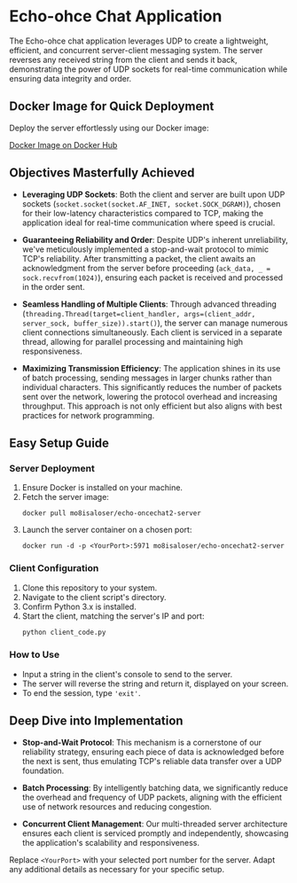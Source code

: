 
# Echo-ohce Chat Application

The Echo-ohce chat application leverages UDP to create a lightweight, efficient, and concurrent server-client messaging system. The server reverses any received string from the client and sends it back, demonstrating the power of UDP sockets for real-time communication while ensuring data integrity and order.

## Docker Image for Quick Deployment

Deploy the server effortlessly using our Docker image:

[Docker Image on Docker Hub](https://hub.docker.com/r/mo8isaloser/echo-oncechat2-server)

## Objectives Masterfully Achieved

- **Leveraging UDP Sockets**: Both the client and server are built upon UDP sockets (`socket.socket(socket.AF_INET, socket.SOCK_DGRAM)`), chosen for their low-latency characteristics compared to TCP, making the application ideal for real-time communication where speed is crucial.

- **Guaranteeing Reliability and Order**: Despite UDP's inherent unreliability, we've meticulously implemented a stop-and-wait protocol to mimic TCP's reliability. After transmitting a packet, the client awaits an acknowledgment from the server before proceeding (`ack_data, _ = sock.recvfrom(1024)`), ensuring each packet is received and processed in the order sent.

- **Seamless Handling of Multiple Clients**: Through advanced threading (`threading.Thread(target=client_handler, args=(client_addr, server_sock, buffer_size)).start()`), the server can manage numerous client connections simultaneously. Each client is serviced in a separate thread, allowing for parallel processing and maintaining high responsiveness.

- **Maximizing Transmission Efficiency**: The application shines in its use of batch processing, sending messages in larger chunks rather than individual characters. This significantly reduces the number of packets sent over the network, lowering the protocol overhead and increasing throughput. This approach is not only efficient but also aligns with best practices for network programming.

## Easy Setup Guide

### Server Deployment

1. Ensure Docker is installed on your machine.
2. Fetch the server image:
   ```
   docker pull mo8isaloser/echo-oncechat2-server
   ```
3. Launch the server container on a chosen port:
   ```
   docker run -d -p <YourPort>:5971 mo8isaloser/echo-oncechat2-server
   ```

### Client Configuration

1. Clone this repository to your system.
2. Navigate to the client script's directory.
3. Confirm Python 3.x is installed.
4. Start the client, matching the server's IP and port:
   ```python
   python client_code.py
   ```

### How to Use

- Input a string in the client's console to send to the server.
- The server will reverse the string and return it, displayed on your screen.
- To end the session, type `'exit'`.

## Deep Dive into Implementation

- **Stop-and-Wait Protocol**: This mechanism is a cornerstone of our reliability strategy, ensuring each piece of data is acknowledged before the next is sent, thus emulating TCP's reliable data transfer over a UDP foundation.

- **Batch Processing**: By intelligently batching data, we significantly reduce the overhead and frequency of UDP packets, aligning with the efficient use of network resources and reducing congestion.

- **Concurrent Client Management**: Our multi-threaded server architecture ensures each client is serviced promptly and independently, showcasing the application's scalability and responsiveness.

Replace `<YourPort>` with your selected port number for the server. Adapt any additional details as necessary for your specific setup.
